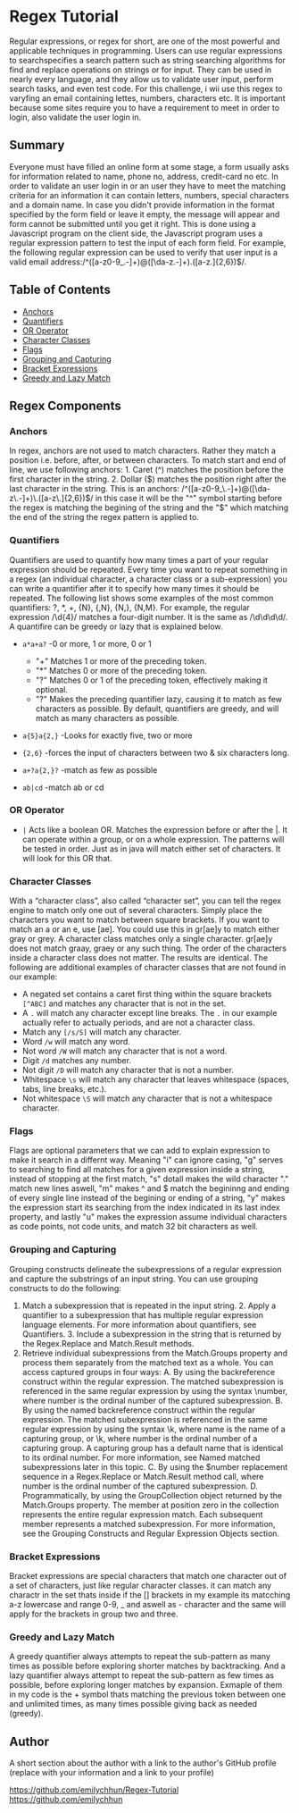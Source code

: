 # Regex Tutorial
Regular expressions, or regex for short, are one of the most powerful and applicable techniques in programming. Users can use regular expressions to searchspecifies a search pattern such as string searching algorithms for find and replace operations on strings or for input. They can be used in nearly every language, and they allow us to validate user input, perform search tasks, and even test code.  For this challenge, i wii use this regex to varyfing an email containing lettes, numbers, characters etc. It is important because some sites require you to have a requirement to meet in order to login, also validate the user login in.

## Summary
Everyone must have filled an online form at some stage, a form usually asks for information related to name, phone no, address, credit-card no etc.  In order to validate an user login in or an user they have to meet the matching criteria for an information it can contain letters, numbers, special characters and a domain name. In case you didn't provide information in the format specified by the form field or leave it empty, the message will appear and form cannot be submitted until you get it right.  This is done using a Javascript program on the client side, the Javascript program uses a regular expression pattern to test the input of each form field. For example, the following regular expression can be used to verify that user input is a valid email address:/^([a-z0-9_\.-]+)@([\da-z\.-]+)\.([a-z\.]{2,6})$/.



## Table of Contents

- [Anchors](#anchors)
- [Quantifiers](#quantifiers)
- [OR Operator](#or-operator)
- [Character Classes](#character-classes)
- [Flags](#flags)
- [Grouping and Capturing](#grouping-and-capturing)
- [Bracket Expressions](#bracket-expressions)
- [Greedy and Lazy Match](#greedy-and-lazy-match)


## Regex Components

### Anchors
In regex, anchors are not used to match characters. Rather they match a position i.e. before, after, or between characters. To match start and end of line, we use following anchors: 1. Caret (^) matches the position before the first character in the string. 2. Dollar ($) matches the position right after the last character in the string. This is an anchors:  /^([a-z0-9_\.-]+)@([\da-z\.-]+)\.([a-z\.]{2,6})$/ in this case it will be the "^" symbol starting before the regex is matching the begining of the string and the "$" which matching the end of the string the regex pattern is applied to. 

### Quantifiers
  Quantifiers are used to quantify how many times a part of your regular expression should be repeated.  Every time you want to repeat something in a regex (an individual character, a character class or a sub-expression) you can write a quantifier after it to specify how many times it should be repeated.  The following list shows some examples of the most common quantifiers: ?, *, +, {N}, {,N}, {N,}, {N,M}. For example, the regular expression /\d{4}/ matches a four-digit number. It is the same as /\d\d\d\d/.
  A quantifire can be greedy or lazy that is explained below.

* `a*a+a?`	-0 or more, 1 or more, 0 or 1
    * "+" Matches 1 or more of the preceding token.
    * "*" Matches 0 or more of the preceding token.
    * "?" Matches 0 or 1 of the preceding token, effectively making it optional.
    * "?" Makes the preceding quantifier lazy, causing it to match as few characters as possible. By default, quantifiers are greedy, and will match as many characters as possible.

* `a{5}a{2,}`	 -Looks for exactly five, two or more
* `{2,6}`  	    -forces the input of characters between two & six characters long.
* `a+?a{2,}?`	 -match as few as possible
* `ab|cd`	    -match ab or cd

### OR Operator

* `|` Acts like a boolean OR. Matches the expression before or after the |.
It can operate within a group, or on a whole expression. The patterns will be tested in order. Just as in java will match either set of characters. It will look for this OR that.

### Character Classes
With a “character class”, also called “character set”, you can tell the regex engine to match only one out of several characters. Simply place the characters you want to match between square brackets. If you want to match an a or an e, use [ae]. You could use this in gr[ae]y to match either gray or grey. A character class matches only a single character. gr[ae]y does not match graay, graey or any such thing. The order of the characters inside a character class does not matter. The results are identical.
The following are additional examples of character classes that are not found in our example:
* A negated set contains a caret first thing within the square brackets `[^ABC]` and matches any character that is not in the set.
* A `.` will match any character except line breaks. The `.` in our example actually refer to actually periods, and are not a character class.
* Match any `[/s/S]` will match any character.
* Word `/w` will match any word.
* Not word `/W` will match any character that is not a word.
* Digit `/d` matches any number.
* Not digit `/D` will match any character that is not a number.
* Whitespace `\s` will match any character that leaves whitespace (spaces, tabs, line breaks, etc.).
* Not whitespace `\S` will match any character that is not a whitespace character.

### Flags
Flags are optional parameters that we can add to explain expression to make it search in a differnt way. Meaning "i" can ignore casing, "g" serves to searching to find all matches for a given expression inside a string, instead of stopping at the first match, "s" dotall makes the wild character "." match new lines aswell, "m" makes ^ and $ match the begininng and ending of every single line instead of the begining or ending of a string, "y" makes the expression start its searching from the index indicated in its last index property, and lastly "u" makes the expression assume individual characters as code points, not code units, and match 32 bit characters as well.


### Grouping and Capturing
Grouping constructs delineate the subexpressions of a regular expression and capture the substrings of an input string. You can use grouping constructs to do the following:
1. Match a subexpression that is repeated in the input string. 2. Apply a quantifier to a subexpression that has multiple regular expression language elements. For more information about quantifiers, see Quantifiers. 3. Include a subexpression in the string that is returned by the Regex.Replace and Match.Result methods.
4. Retrieve individual subexpressions from the Match.Groups property and process them separately from the matched text as a whole. You can access captured groups in four ways: A. By using the backreference construct within the regular expression. The matched subexpression is referenced in the same regular expression by using the syntax \number, where number is the ordinal number of the captured subexpression. B. By using the named backreference construct within the regular expression. The matched subexpression is referenced in the same regular expression by using the syntax \k<name>, where name is the name of a capturing group, or \k<number>, where number is the ordinal number of a capturing group. A capturing group has a default name that is identical to its ordinal number. For more information, see Named matched subexpressions later in this topic. C. By using the $number replacement sequence in a Regex.Replace or Match.Result method call, where number is the ordinal number of the captured subexpression. D. Programmatically, by using the GroupCollection object returned by the Match.Groups property. The member at position zero in the collection represents the entire regular expression match. Each subsequent member represents a matched subexpression. For more information, see the Grouping Constructs and Regular Expression Objects section.

### Bracket Expressions
Bracket expressions are special characters that match one character out of a set of characters, just like regular character classes. it can match any charactr in the set thats inside if the [] brackets in my example its matcching a-z lowercase and range 0-9, _ and aswell as - character and the same will apply for the brackets in group two and three. 


### Greedy and Lazy Match
A greedy quantifier always attempts to repeat the sub-pattern as many times as possible before exploring shorter matches by backtracking. And a lazy quantifier always attempt to repeat the sub-pattern as few times as possible, before exploring longer matches by expansion. Exmaple of them in my code is the + symbol thats matching the previous token between one and unlimited times, as many times possible giving back as needed (greedy).


## Author

A short section about the author with a link to the author's GitHub profile (replace with your information and a link to your profile)


https://github.com/emilychhun/Regex-Tutorial
https://github.com/emilychhun
